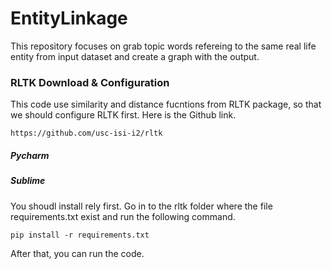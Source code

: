 # EntityLinkage
This repository focuses on grab topic words refereing to the same real life entity from input dataset and create a graph with the output.

### RLTK Download & Configuration
This code use similarity and distance fucntions from RLTK package, so that we should configure RLTK first. Here is the Github link.
```
https://github.com/usc-isi-i2/rltk
```
##### Pycharm

##### Sublime
You shoudl install rely first. Go in to the rltk folder where the file requirements.txt exist and run the following command.
```
pip install -r requirements.txt
```
After that, you can run the code.

